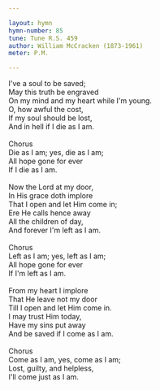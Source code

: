 ```yaml
---

layout: hymn
hymn-number: 85
tune: Tune R.S. 459
author: William McCracken (1873-1961)
meter: P.M.

---
```

I've a soul to be saved;<br>May this truth be engraved<br>On my mind and my heart while I'm young.<br>O, how awful the cost,<br>If my soul should be lost,<br>And in hell if I die as I am.<br><br>Chorus<br>Die as I am; yes, die as I am;<br>All hope gone for ever<br>If I die as I am.<br><br>Now the Lord at my door,<br>In His grace doth implore<br>That I open and let Him come in;<br>Ere He calls hence away<br>All the children of day,<br>And forever I'm left as I am.<br><br>Chorus<br>Left as I am; yes, left as I am;<br>All hope gone for ever<br>If I'm left as I am.<br><br>From my heart I implore<br>That He leave not my door<br>Till I open and let Him come in.<br>I may trust Him today,<br>Have my sins put away<br>And be saved if I come as I am.<br><br>Chorus<br>Come as I am, yes, come as I am;<br>Lost, guilty, and helpless,<br>I'll come just as I am.<br><br><br>
